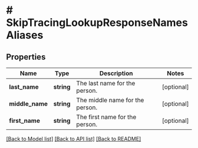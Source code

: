 # # SkipTracingLookupResponseNamesAliases

## Properties

Name | Type | Description | Notes
------------ | ------------- | ------------- | -------------
**last_name** | **string** | The last name for the person. | [optional]
**middle_name** | **string** | The middle name for the person. | [optional]
**first_name** | **string** | The first name for the person. | [optional]

[[Back to Model list]](../../README.md#models) [[Back to API list]](../../README.md#endpoints) [[Back to README]](../../README.md)
